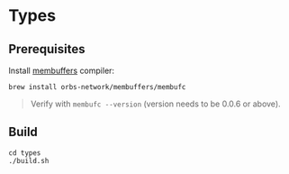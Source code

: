 # Types

## Prerequisites

Install [membuffers](https://github.com/orbs-network/membuffers) compiler:
```
brew install orbs-network/membuffers/membufc
```

> Verify with `membufc --version` (version needs to be 0.0.6 or above).
  
## Build

```
cd types
./build.sh
```